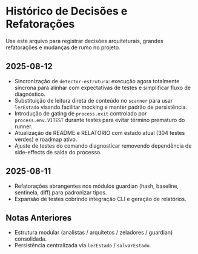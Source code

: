 # Histórico de Decisões e Refatorações

Use este arquivo para registrar decisões arquiteturais, grandes refatorações e mudanças de rumo no projeto.

## 2025-08-12

- Sincronização de `detector-estrutura`: execução agora totalmente síncrona para alinhar com expectativas de testes e simplificar fluxo de diagnóstico.
- Substituição de leitura direta de conteúdo no `scanner` para usar `lerEstado` visando facilitar mocking e manter padrão de persistência.
- Introdução de gating de `process.exit` controlado por `process.env.VITEST` durante testes para evitar término prematuro do runner.
- Atualização de README e RELATORIO com estado atual (304 testes verdes) e roadmap ativo.
- Ajuste de testes do comando diagnosticar removendo dependência de side-effects de saída do processo.

## 2025-08-11

- Refatorações abrangentes nos módulos guardian (hash, baseline, sentinela, diff) para padronizar tipos.
- Expansão de testes cobrindo integração CLI e geração de relatórios.

## Notas Anteriores

- Estrutura modular (analistas / arquitetos / zeladores / guardian) consolidada.
- Persistência centralizada via `lerEstado` / `salvarEstado`.
